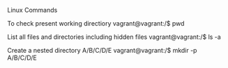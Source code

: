 Linux Commands

To check present working directiory 
vagrant@vagrant:/$ pwd

List all files and directories including hidden files
vagrant@vagrant:/$ ls -a

Create a nested directory A/B/C/D/E
vagrant@vagrant:/$ mkdir -p A/B/C/D/E
